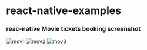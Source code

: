 # react-native-examples
### reac-native Movie tickets booking screenshot
![mov1](https://cloud.githubusercontent.com/assets/20742169/26324474/ec1f8e06-3f00-11e7-8793-dcc9bdf65459.png)
![mov2](https://cloud.githubusercontent.com/assets/20742169/26324478/f035875c-3f00-11e7-85a5-c7fc4b558d78.png)
![mov3](https://cloud.githubusercontent.com/assets/20742169/26324481/f2f2c158-3f00-11e7-91b9-ba762189ec27.png)
